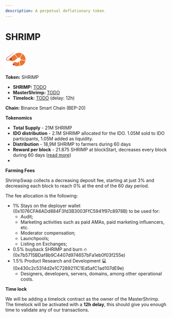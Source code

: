 ```yaml
---
description: A perpetual deflationary token
---
```


# SHRIMP

![SHRIMP Logo](../.gitbook/assets/shrimp.svg)

**Token:** SHRIMP

- **SHRIMP:** [TODO](https://bscscan.com/address/TODO)
- **MasterShrimp:** [TODO](https://bscscan.com/address/TODO)
- **Timelock:** [TODO](https://bscscan.com/address/TODO) (delay: 12h)

**Chain:** Binance Smart Chain \(BEP-20\)

**Tokenomics**

- **Total Supply** - 21M SHRIMP
- **IDO distribution** - 2.1M SHRIMP allocated for the IDO. 1.05M sold to IDO participants, 1.05M added as liquidity. 
- **Distribution** - 18,9M SHRIMP to farmers during 60 days
- **Reward per block** - 21.875 SHRIMP at blockStart, decreases every block during 60 days ([read more](deflationary-token.md))
- 
**Farming Fees**

ShrimpSwap collects a decreasing deposit fee, starting at just 3% and decreasing each block to reach 0% at the end of the 60 day period.

The fee allocation is the following:

- 1% Stays on the deployer wallet (0x1076CFA6ADd884F3fd3B3003FfC5941f97c8978B) to be used for:
  - Audit; 
  - Marketing activities such as paid AMAs, paid marketing influencers, etc.
  - Moderator compensation;
  - Launchpools;
  - Listing on Exchanges;
- 0.5% buyback SHRIMP and burn 🔥 (0x7b5715BDaf8b9C4407d974657bFa1eb0f03f255e)
- 1.5% Product Research and Development 💻 (0x430c2c5314d2e1C7289211C1Ed5afC1ad107dE9e)
  - Designers, developers, servers, domains, among other operational costs.

**Time lock**

We will be adding a timelock contract as the owner of the MasterShrimp. The timelock will be activated with a **12h delay**, this should give you enough time to validate any of our transactions.
